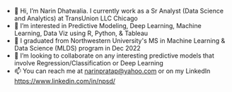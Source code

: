 - 👋 Hi, I’m Narin Dhatwalia. I currently work as a Sr Analyst (Data Science and Analytics) at TransUnion LLC Chicago
- 👀 I’m interested in Predictive Modeling, Deep Learning, Machine Learning, Data Viz using R, Python, & Tableau
- 🌱 I graduated from Northwestern University's MS in Machine Learning & Data Science (MLDS) program in Dec 2022
- 💞️ I’m looking to collaborate on any interesting predictive models that involve Regression/Classification or Deep Learning
- 📫 You can reach me at narinpratap@yahoo.com or on my LinkedIn https://www.linkedin.com/in/npsd/

<!---
NarinCodes/NarinCodes is a ✨ special ✨ repository because its `README.md` (this file) appears on your GitHub profile.
You can click the Preview link to take a look at your changes.
--->
